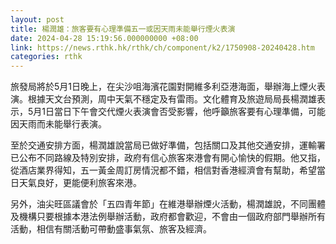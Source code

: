 ```yaml
---
layout: post
title: 楊潤雄：旅客要有心理準備五一或因天雨未能舉行煙火表演
date: 2024-04-28 15:19:56.000000000 +08:00
link: https://news.rthk.hk/rthk/ch/component/k2/1750908-20240428.htm
categories: rthk
---
```


旅發局將於5月1日晚上，在尖沙咀海濱花園對開維多利亞港海面，舉辦海上煙火表演。根據天文台預測，周中天氣不穩定及有雷雨。文化體育及旅遊局局長楊潤雄表示，5月1日當日下午會交代煙火表演會否受影響，他呼籲旅客要有心理準備，可能因天雨而未能舉行表演。

至於交通安排方面，楊潤雄說當局已做好準備，包括關口及其他交通安排，運輸署已公布不同路線及特別安排，政府有信心旅客來港會有開心愉快的假期。他又指，從酒店業界得知，五一黃金周訂房情況都不錯，相信對香港經濟會有幫助，希望當日天氣良好，更能便利旅客來港。

另外，油尖旺區議會於「五四青年節」在維港舉辦煙火活動，楊潤雄說，不同團體及機構只要根據本港法例舉辦活動，政府都會歡迎，不會由一個政府部門舉辦所有活動，相信有關活動可帶動盛事氣氛、旅客及經濟。
